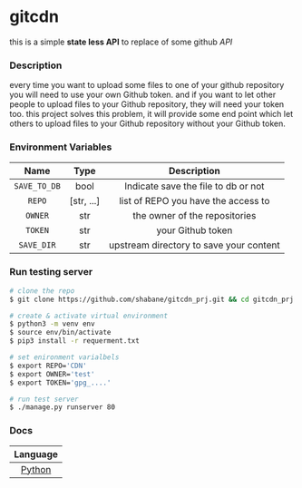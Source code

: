 # gitcdn

this is a simple **state less API** to replace of some github *API*


### Description

every time you want to upload some files to one of your github repository
you will need to use your own Github token. and if you want to let
other people to upload files to your Github repository, they will
need your token too. this project solves this problem, it will
provide some end point which let others to upload files to your
Github repository without your Github token.


### Environment Variables

| Name | Type |Description|
|:----:|:----:|:---------:|
|`SAVE_TO_DB`|bool|Indicate save the file to db or not|
|`REPO`|[str, ...]|list of REPO you have the access to|
|`OWNER`|str|the owner of the repositories|
|`TOKEN`|str|your Github token|
|`SAVE_DIR`|str|upstream directory to save your content|


### Run testing server

```bash
# clone the repo
$ git clone https://github.com/shabane/gitcdn_prj.git && cd gitcdn_prj

# create & activate virtual environment
$ python3 -m venv env
$ source env/bin/activate
$ pip3 install -r requerment.txt

# set enironment varialbels
$ export REPO='CDN'
$ export OWNER='test'
$ export TOKEN='gpg_....'

# run test server
$ ./manage.py runserver 80
```

### Docs

|         Language         |
|:------------------------:|
| [Python](docs/python.md) |
